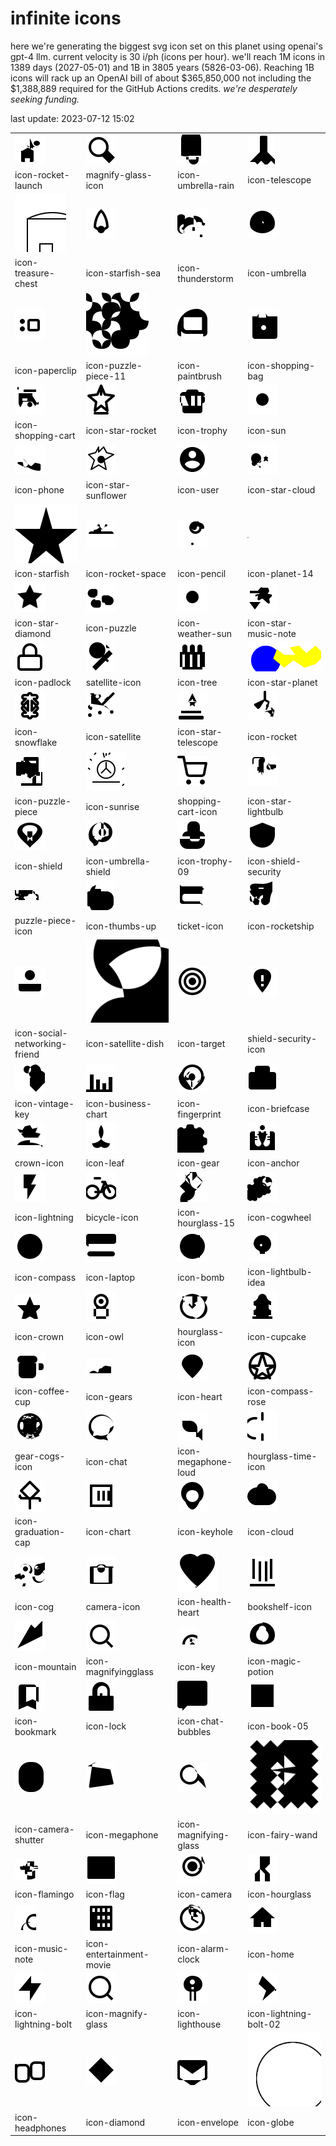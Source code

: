 # infinite icons

here we're generating the biggest svg icon set on this planet using openai's gpt-4 llm. current velocity is 30 i/ph (icons per hour). we'll reach 1M icons in 1389 days (2027-05-01) and 1B in 3805 years (5826-03-06). Reaching 1B icons will rack up an OpenAI bill of about $365,850,000 not including the $1,388,889 required for the GitHub Actions credits. _we're desperately seeking funding._

last update: 2023-07-12 15:02

|  |  |  |  |
| ---- | ---- | ---- | ---- |
| ![icons/icon-rocket-launch](icons/icon-rocket-launch.svg) | ![icons/magnify-glass-icon](icons/magnify-glass-icon.svg) | ![icons/icon-umbrella-rain](icons/icon-umbrella-rain.svg) | ![icons/icon-telescope](icons/icon-telescope.svg) 
| icon-rocket-launch | magnify-glass-icon | icon-umbrella-rain | icon-telescope 
| ![icons/icon-treasure-chest](icons/icon-treasure-chest.svg) | ![icons/icon-starfish-sea](icons/icon-starfish-sea.svg) | ![icons/icon-thunderstorm](icons/icon-thunderstorm.svg) | ![icons/icon-umbrella](icons/icon-umbrella.svg) 
| icon-treasure-chest | icon-starfish-sea | icon-thunderstorm | icon-umbrella 
| ![icons/icon-paperclip](icons/icon-paperclip.svg) | ![icons/icon-puzzle-piece-11](icons/icon-puzzle-piece-11.svg) | ![icons/icon-paintbrush](icons/icon-paintbrush.svg) | ![icons/icon-shopping-bag](icons/icon-shopping-bag.svg) 
| icon-paperclip | icon-puzzle-piece-11 | icon-paintbrush | icon-shopping-bag 
| ![icons/icon-shopping-cart](icons/icon-shopping-cart.svg) | ![icons/icon-star-rocket](icons/icon-star-rocket.svg) | ![icons/icon-trophy](icons/icon-trophy.svg) | ![icons/icon-sun](icons/icon-sun.svg) 
| icon-shopping-cart | icon-star-rocket | icon-trophy | icon-sun 
| ![icons/icon-phone](icons/icon-phone.svg) | ![icons/icon-star-sunflower](icons/icon-star-sunflower.svg) | ![icons/icon-user](icons/icon-user.svg) | ![icons/icon-star-cloud](icons/icon-star-cloud.svg) 
| icon-phone | icon-star-sunflower | icon-user | icon-star-cloud 
| ![icons/icon-starfish](icons/icon-starfish.svg) | ![icons/icon-rocket-space](icons/icon-rocket-space.svg) | ![icons/icon-pencil](icons/icon-pencil.svg) | ![icons/icon-planet-14](icons/icon-planet-14.svg) 
| icon-starfish | icon-rocket-space | icon-pencil | icon-planet-14 
| ![icons/icon-star-diamond](icons/icon-star-diamond.svg) | ![icons/icon-puzzle](icons/icon-puzzle.svg) | ![icons/icon-weather-sun](icons/icon-weather-sun.svg) | ![icons/icon-star-music-note](icons/icon-star-music-note.svg) 
| icon-star-diamond | icon-puzzle | icon-weather-sun | icon-star-music-note 
| ![icons/icon-padlock](icons/icon-padlock.svg) | ![icons/satellite-icon](icons/satellite-icon.svg) | ![icons/icon-tree](icons/icon-tree.svg) | ![icons/icon-star-planet](icons/icon-star-planet.svg) 
| icon-padlock | satellite-icon | icon-tree | icon-star-planet 
| ![icons/icon-snowflake](icons/icon-snowflake.svg) | ![icons/icon-satellite](icons/icon-satellite.svg) | ![icons/icon-star-telescope](icons/icon-star-telescope.svg) | ![icons/icon-rocket](icons/icon-rocket.svg) 
| icon-snowflake | icon-satellite | icon-star-telescope | icon-rocket 
| ![icons/icon-puzzle-piece](icons/icon-puzzle-piece.svg) | ![icons/icon-sunrise](icons/icon-sunrise.svg) | ![icons/shopping-cart-icon](icons/shopping-cart-icon.svg) | ![icons/icon-star-lightbulb](icons/icon-star-lightbulb.svg) 
| icon-puzzle-piece | icon-sunrise | shopping-cart-icon | icon-star-lightbulb 
| ![icons/icon-shield](icons/icon-shield.svg) | ![icons/icon-umbrella-shield](icons/icon-umbrella-shield.svg) | ![icons/icon-trophy-09](icons/icon-trophy-09.svg) | ![icons/icon-shield-security](icons/icon-shield-security.svg) 
| icon-shield | icon-umbrella-shield | icon-trophy-09 | icon-shield-security 
| ![icons/puzzle-piece-icon](icons/puzzle-piece-icon.svg) | ![icons/icon-thumbs-up](icons/icon-thumbs-up.svg) | ![icons/ticket-icon](icons/ticket-icon.svg) | ![icons/icon-rocketship](icons/icon-rocketship.svg) 
| puzzle-piece-icon | icon-thumbs-up | ticket-icon | icon-rocketship 
| ![icons/icon-social-networking-friend](icons/icon-social-networking-friend.svg) | ![icons/icon-satellite-dish](icons/icon-satellite-dish.svg) | ![icons/icon-target](icons/icon-target.svg) | ![icons/shield-security-icon](icons/shield-security-icon.svg) 
| icon-social-networking-friend | icon-satellite-dish | icon-target | shield-security-icon 
| ![icons/icon-vintage-key](icons/icon-vintage-key.svg) | ![icons/icon-business-chart](icons/icon-business-chart.svg) | ![icons/icon-fingerprint](icons/icon-fingerprint.svg) | ![icons/icon-briefcase](icons/icon-briefcase.svg) 
| icon-vintage-key | icon-business-chart | icon-fingerprint | icon-briefcase 
| ![icons/crown-icon](icons/crown-icon.svg) | ![icons/icon-leaf](icons/icon-leaf.svg) | ![icons/icon-gear](icons/icon-gear.svg) | ![icons/icon-anchor](icons/icon-anchor.svg) 
| crown-icon | icon-leaf | icon-gear | icon-anchor 
| ![icons/icon-lightning](icons/icon-lightning.svg) | ![icons/bicycle-icon](icons/bicycle-icon.svg) | ![icons/icon-hourglass-15](icons/icon-hourglass-15.svg) | ![icons/icon-cogwheel](icons/icon-cogwheel.svg) 
| icon-lightning | bicycle-icon | icon-hourglass-15 | icon-cogwheel 
| ![icons/icon-compass](icons/icon-compass.svg) | ![icons/icon-laptop](icons/icon-laptop.svg) | ![icons/icon-bomb](icons/icon-bomb.svg) | ![icons/icon-lightbulb-idea](icons/icon-lightbulb-idea.svg) 
| icon-compass | icon-laptop | icon-bomb | icon-lightbulb-idea 
| ![icons/icon-crown](icons/icon-crown.svg) | ![icons/icon-owl](icons/icon-owl.svg) | ![icons/hourglass-icon](icons/hourglass-icon.svg) | ![icons/icon-cupcake](icons/icon-cupcake.svg) 
| icon-crown | icon-owl | hourglass-icon | icon-cupcake 
| ![icons/icon-coffee-cup](icons/icon-coffee-cup.svg) | ![icons/icon-gears](icons/icon-gears.svg) | ![icons/icon-heart](icons/icon-heart.svg) | ![icons/icon-compass-rose](icons/icon-compass-rose.svg) 
| icon-coffee-cup | icon-gears | icon-heart | icon-compass-rose 
| ![icons/gear-cogs-icon](icons/gear-cogs-icon.svg) | ![icons/icon-chat](icons/icon-chat.svg) | ![icons/icon-megaphone-loud](icons/icon-megaphone-loud.svg) | ![icons/hourglass-time-icon](icons/hourglass-time-icon.svg) 
| gear-cogs-icon | icon-chat | icon-megaphone-loud | hourglass-time-icon 
| ![icons/icon-graduation-cap](icons/icon-graduation-cap.svg) | ![icons/icon-chart](icons/icon-chart.svg) | ![icons/icon-keyhole](icons/icon-keyhole.svg) | ![icons/icon-cloud](icons/icon-cloud.svg) 
| icon-graduation-cap | icon-chart | icon-keyhole | icon-cloud 
| ![icons/icon-cog](icons/icon-cog.svg) | ![icons/camera-icon](icons/camera-icon.svg) | ![icons/icon-health-heart](icons/icon-health-heart.svg) | ![icons/bookshelf-icon](icons/bookshelf-icon.svg) 
| icon-cog | camera-icon | icon-health-heart | bookshelf-icon 
| ![icons/icon-mountain](icons/icon-mountain.svg) | ![icons/icon-magnifyingglass](icons/icon-magnifyingglass.svg) | ![icons/icon-key](icons/icon-key.svg) | ![icons/icon-magic-potion](icons/icon-magic-potion.svg) 
| icon-mountain | icon-magnifyingglass | icon-key | icon-magic-potion 
| ![icons/icon-bookmark](icons/icon-bookmark.svg) | ![icons/icon-lock](icons/icon-lock.svg) | ![icons/icon-chat-bubbles](icons/icon-chat-bubbles.svg) | ![icons/icon-book-05](icons/icon-book-05.svg) 
| icon-bookmark | icon-lock | icon-chat-bubbles | icon-book-05 
| ![icons/icon-camera-shutter](icons/icon-camera-shutter.svg) | ![icons/icon-megaphone](icons/icon-megaphone.svg) | ![icons/icon-magnifying-glass](icons/icon-magnifying-glass.svg) | ![icons/icon-fairy-wand](icons/icon-fairy-wand.svg) 
| icon-camera-shutter | icon-megaphone | icon-magnifying-glass | icon-fairy-wand 
| ![icons/icon-flamingo](icons/icon-flamingo.svg) | ![icons/icon-flag](icons/icon-flag.svg) | ![icons/icon-camera](icons/icon-camera.svg) | ![icons/icon-hourglass](icons/icon-hourglass.svg) 
| icon-flamingo | icon-flag | icon-camera | icon-hourglass 
| ![icons/icon-music-note](icons/icon-music-note.svg) | ![icons/icon-entertainment-movie](icons/icon-entertainment-movie.svg) | ![icons/icon-alarm-clock](icons/icon-alarm-clock.svg) | ![icons/icon-home](icons/icon-home.svg) 
| icon-music-note | icon-entertainment-movie | icon-alarm-clock | icon-home 
| ![icons/icon-lightning-bolt](icons/icon-lightning-bolt.svg) | ![icons/icon-magnify-glass](icons/icon-magnify-glass.svg) | ![icons/icon-lighthouse](icons/icon-lighthouse.svg) | ![icons/icon-lightning-bolt-02](icons/icon-lightning-bolt-02.svg) 
| icon-lightning-bolt | icon-magnify-glass | icon-lighthouse | icon-lightning-bolt-02 
| ![icons/icon-headphones](icons/icon-headphones.svg) | ![icons/icon-diamond](icons/icon-diamond.svg) | ![icons/icon-envelope](icons/icon-envelope.svg) | ![icons/icon-globe](icons/icon-globe.svg) 
| icon-headphones | icon-diamond | icon-envelope | icon-globe 

